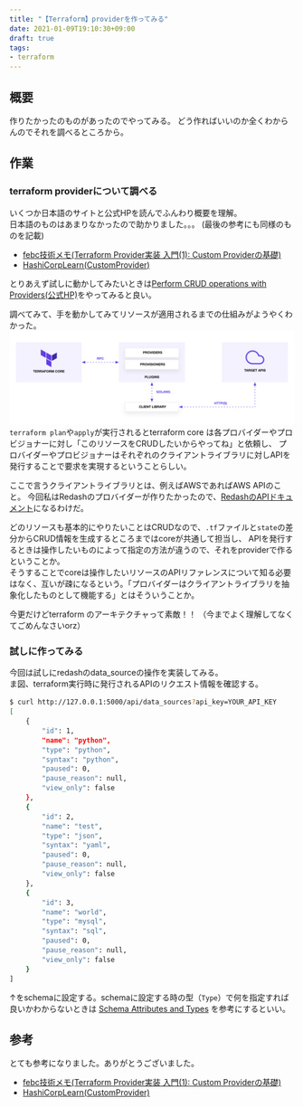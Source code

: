 ```yaml
---
title: "【Terraform】providerを作ってみる"
date: 2021-01-09T19:10:30+09:00
draft: true
tags:
- terraform
---
```


## 概要

作りたかったのものがあったのでやってみる。
どう作ればいいのか全くわからんのでそれを調べるところから。

## 作業

### terraform providerについて調べる

いくつか日本語のサイトと公式HPを読んでふんわり概要を理解。     
日本語のものはあまりなかったので助かりました。。。
(最後の参考にも同様のものを記載)
* [febc技術メモ(Terraform Provider実装 入門(1): Custom Providerの基礎)](https://febc-yamamoto.hatenablog.jp/entry/terraform-custom-provider-02)
* [HashiCorpLearn(CustomProvider)](https://learn.hashicorp.com/tutorials/terraform/provider-setup?in=terraform/providers)

とりあえず試しに動かしてみたいときは[Perform CRUD operations with Providers(公式HP)](Phttps://learn.hashicorp.com/tutorials/terraform/provider-use?in=terraform/providers)をやってみると良い。

調べてみて、手を動かしてみてリソースが適用されるまでの仕組みがようやくわかった。  
![image_1](/images/posts/20210109/terraform-provider_01.png)
`terraform plan`や`apply`が実行されるとterraform core は各プロバイダーやプロビジョナーに対し「このリソースをCRUDしたいからやってね」と依頼し、
プロバイダーやプロビジョナーはそれぞれのクライアントライブラリに対しAPIを発行することで要求を実現するということらしい。

ここで言うクライアントライブラリとは、例えばAWSであればAWS APIのこと。
今回私はRedashのプロバイダーが作りたかったので、[RedashのAPIドキュメント](https://redash.io/help/user-guide/integrations-and-api/api)になるわけだ。

どのリソースも基本的にやりたいことはCRUDなので、`.tf`ファイルと`state`の差分からCRUD情報を生成するところまではcoreが共通して担当し、
APIを発行するときは操作したいものによって指定の方法が違うので、それをproviderで作るということか。  
そうすることでcoreは操作したいリソースのAPIリファレンスについて知る必要はなく、互いが疎になるという。「プロバイダーはクライアントライブラリを抽象化したものとして機能する」とはそういうことか。

今更だけどterraform のアーキテクチャって素敵！！
（今までよく理解してなくてごめんなさいorz）

### 試しに作ってみる

今回は試しにredashのdata_sourceの操作を実装してみる。  
ま図、terraform実行時に発行されるAPIのリクエスト情報を確認する。
    
```bash
$ curl http://127.0.0.1:5000/api/data_sources?api_key=YOUR_API_KEY
[
    {
        "id": 1,
        "name": "python",
        "type": "python",
        "syntax": "python",
        "paused": 0,
        "pause_reason": null,
        "view_only": false
    },
    {
        "id": 2,
        "name": "test",
        "type": "json",
        "syntax": "yaml",
        "paused": 0,
        "pause_reason": null,
        "view_only": false
    },
    {
        "id": 3,
        "name": "world",
        "type": "mysql",
        "syntax": "sql",
        "paused": 0,
        "pause_reason": null,
        "view_only": false
    }
]
```

↑をschemaに設定する。schemaに設定する時の型（`Type`）で何を指定すれば良いかわからないときは
[Schema Attributes and Types](https://www.terraform.io/docs/extend/schemas/schema-types.html)
を参考にするといい。




## 参考

とても参考になりました。ありがとうございました。

* [febc技術メモ(Terraform Provider実装 入門(1): Custom Providerの基礎)](https://febc-yamamoto.hatenablog.jp/entry/terraform-custom-provider-02)
* [HashiCorpLearn(CustomProvider)](https://learn.hashicorp.com/tutorials/terraform/provider-setup?in=terraform/providers)
